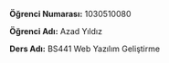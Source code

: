 **Öğrenci Numarası:** 1030510080

**Öğrenci Adı:** Azad Yıldız

**Ders Adı:** BS441 Web Yazılım Geliştirme
